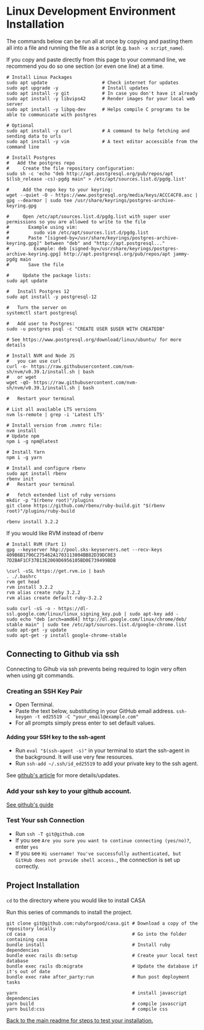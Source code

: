 # Linux Development Environment Installation

The commands below can be run all at once by copying and pasting them all into a file and running the file as a script
(e.g. `bash -x script_name`).

If you copy and paste directly from this page to your command line, we recommend you do so one section (or even one line) at a time.

```
# Install Linux Packages
sudo apt update                    # Check internet for updates
sudo apt upgrade -y                # Install updates
sudo apt install -y git            # In case you don't have it already
sudo apt install -y libvips42      # Render images for your local web server
sudo apt install -y libpq-dev      # Helps compile C programs to be able to communicate with postgres

# Optional
sudo apt install -y curl           # A command to help fetching and sending data to urls
sudo apt install -y vim            # A text editor accessible from the command line
```

```
# Install Postgres
#   Add the postgres repo
#     Create the file repository configuration:
sudo sh -c 'echo "deb http://apt.postgresql.org/pub/repos/apt $(lsb_release -cs)-pgdg main" > /etc/apt/sources.list.d/pgdg.list'

#     Add the repo key to your keyring:
wget --quiet -O - https://www.postgresql.org/media/keys/ACCC4CF8.asc | gpg --dearmor | sudo tee /usr/share/keyrings/postgres-archive-keyring.gpg

#     Open /etc/apt/sources.list.d/pgdg.list with super user permissions so you are allowed to write to the file
#       Example using vim:
#         sudo vim /etc/apt/sources.list.d/pgdg.list
#       Paste "[signed-by=/usr/share/keyrings/postgres-archive-keyring.gpg]" between "deb" and "http://apt.postgresql..."
#         Example: deb [signed-by=/usr/share/keyrings/postgres-archive-keyring.gpg] http://apt.postgresql.org/pub/repos/apt jammy-pgdg main
#       Save the file

#     Update the package lists:
sudo apt update

#   Install Postgres 12
sudo apt install -y postgresql-12

#   Turn the server on
systemctl start postgresql

#   Add user to Postgres:
sudo -u postgres psql -c "CREATE USER $USER WITH CREATEDB"

# See https://www.postgresql.org/download/linux/ubuntu/ for more details
```

```
# Install NVM and Node JS
#   you can use curl
curl -o- https://raw.githubusercontent.com/nvm-sh/nvm/v0.39.1/install.sh | bash
#   or wget
wget -qO- https://raw.githubusercontent.com/nvm-sh/nvm/v0.39.1/install.sh | bash

#   Restart your terminal

# List all available LTS versions
nvm ls-remote | grep -i 'Latest LTS'

# Install version from .nvmrc file:
nvm install
# Update npm
npm i -g npm@latest
```

```
# Install Yarn
npm i -g yarn
```

```
# Install and configure rbenv
sudo apt install rbenv
rbenv init
#   Restart your terminal

#   fetch extended list of ruby versions
mkdir -p "$(rbenv root)"/plugins
git clone https://github.com/rbenv/ruby-build.git "$(rbenv root)"/plugins/ruby-build

rbenv install 3.2.2
```

If you would like RVM instead of rbenv
```
# Install RVM (Part 1)
gpg --keyserver hkp://pool.sks-keyservers.net --recv-keys 409B6B1796C275462A1703113804BB82D39DC0E3 7D2BAF1CF37B13E2069D6956105BD0E739499BDB

\curl -sSL https://get.rvm.io | bash
. ./.bashrc
rvm get head
rvm install 3.2.2
rvm alias create ruby 3.2.2
rvm alias create default ruby-3.2.2
```

```# Download the Chrome browser (for RSpec testing):
sudo curl -sS -o - https://dl-ssl.google.com/linux/linux_signing_key.pub | sudo apt-key add -
sudo echo "deb [arch=amd64] http://dl.google.com/linux/chrome/deb/ stable main" | sudo tee /etc/apt/sources.list.d/google-chrome.list
sudo apt-get -y update
sudo apt-get -y install google-chrome-stable
```

## Connecting to Github via ssh
Connecting to Gihub via ssh prevents being required to login very often when using git commands.

### Creating an SSH Key Pair
 - Open Terminal.
 - Paste the text below, substituting in your GitHub email address.
`ssh-keygen -t ed25519 -C "your_email@example.com"`
 - For all prompts simply press enter to set default values.

#### Adding your SSH key to the ssh-agent
 - Run `eval "$(ssh-agent -s)"` in your terminal to start the ssh-agent in the background. It will use very few resources.
 - Run `ssh-add ~/.ssh/id_ed25519` to add your private key to the ssh agent.

See [github's article](https://docs.github.com/en/authentication/connecting-to-github-with-ssh/generating-a-new-ssh-key-and-adding-it-to-the-ssh-agent) for more details/updates.

### Add your ssh key to your github account.
[See github's guide](https://docs.github.com/en/authentication/connecting-to-github-with-ssh/adding-a-new-ssh-key-to-your-github-account)

### Test Your ssh Connection
 - Run `ssh -T git@github.com`
 - If you see `Are you sure you want to continue connecting (yes/no)?`, enter `yes`
 - If you see `Hi username! You've successfully authenticated, but GitHub does not provide shell access.`, the connection is set up correctly.

## Project Installation

`cd` to the directory where you would like to install CASA

Run this series of commands to install the project.
```
git clone git@github.com:rubyforgood/casa.git # Download a copy of the repository locally
cd casa                                       # Go into the folder containing casa
bundle install                                # Install ruby dependencies
bundle exec rails db:setup                    # Create your local test database
bundle exec rails db:migrate                  # Update the database if it's out of date
bundle exec rake after_party:run              # Run post deployment tasks

yarn                                          # install javascript dependencies
yarn build                                    # compile javascript
yarn build:css                                # compile css
```
[Back to the main readme for steps to test your installation.](https://github.com/rubyforgood/casa#running-the-app--verifying-installation)
